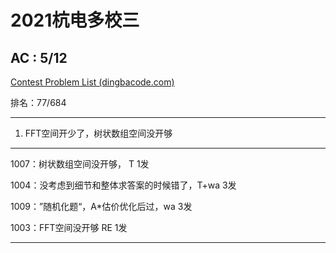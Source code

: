 # 2021杭电多校三

## AC : 5/12

[Contest Problem List (dingbacode.com)](https://acm.dingbacode.com/contests/contest_show.php?cid=986)

排名：77/684

----

1. FFT空间开少了，树状数组空间没开够



---

1007：树状数组空间没开够， T 1发

1004：没考虑到细节和整体求答案的时候错了，T+wa 3发

1009：”随机化题“，A*估价优化后过，wa 3发

1003：FFT空间没开够 RE 1发

---



